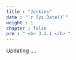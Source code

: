 ```yaml
---
title : "Jenkins"
date : "`r Sys.Date()`"
weight : 1
chapter : false
pre : " <b> 3.2.1 </b> "
---
```


Updating ....


